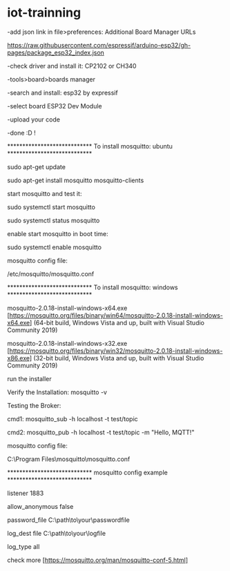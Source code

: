 # iot-trainning

-add json link in file>preferences: Additional Board Manager URLs

https://raw.githubusercontent.com/espressif/arduino-esp32/gh-pages/package_esp32_index.json

-check driver and install it: CP2102 or CH340 

-tools>board>boards manager

-search and install: esp32 by expressif 

-select board ESP32 Dev Module

-upload your code

-done :D !




**************************** To install mosquitto: ubuntu ****************************



sudo apt-get update

sudo apt-get install mosquitto mosquitto-clients

start mosquitto and test it:

sudo systemctl start mosquitto

sudo systemctl status mosquitto


enable start mosquitto in boot time:

sudo systemctl enable mosquitto


mosquitto config file:

/etc/mosquitto/mosquitto.conf




**************************** To install mosquitto: windows ****************************



mosquitto-2.0.18-install-windows-x64.exe [https://mosquitto.org/files/binary/win64/mosquitto-2.0.18-install-windows-x64.exe] (64-bit build, Windows Vista and up, built with Visual Studio Community 2019)

mosquitto-2.0.18-install-windows-x32.exe [https://mosquitto.org/files/binary/win32/mosquitto-2.0.18-install-windows-x86.exe] (32-bit build, Windows Vista and up, built with Visual Studio Community 2019)


run the installer

Verify the Installation: mosquitto -v


Testing the Broker:

cmd1: mosquitto_sub -h localhost -t test/topic

cmd2: mosquitto_pub -h localhost -t test/topic -m "Hello, MQTT!"


mosquitto config file:

C:\Program Files\mosquitto\mosquitto.conf




****************************  mosquitto config example  ****************************



listener 1883

allow_anonymous false

password_file C:\path\to\your\passwordfile

log_dest file C:\path\to\your\logfile

log_type all

check more [https://mosquitto.org/man/mosquitto-conf-5.html]

